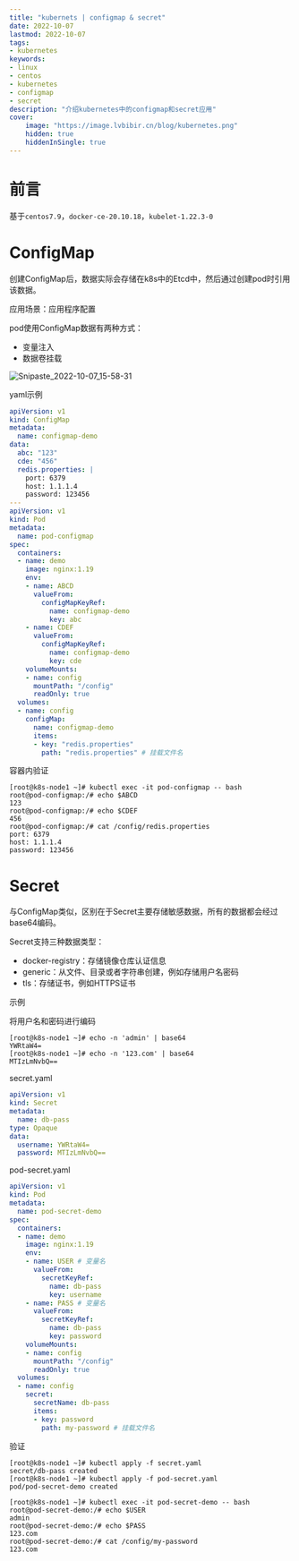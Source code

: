 ```yaml
---
title: "kubernets | configmap & secret" 
date: 2022-10-07
lastmod: 2022-10-07
tags: 
- kubernetes
keywords:
- linux
- centos
- kubernetes
- configmap
- secret
description: "介绍kubernetes中的configmap和secret应用" 
cover:
    image: "https://image.lvbibir.cn/blog/kubernetes.png"
    hidden: true
    hiddenInSingle: true 
---
```


# 前言

基于`centos7.9`，`docker-ce-20.10.18`，`kubelet-1.22.3-0`

# ConfigMap

创建ConfigMap后，数据实际会存储在k8s中的Etcd中，然后通过创建pod时引用该数据。

应用场景：应用程序配置

pod使用ConfigMap数据有两种方式：

- 变量注入
- 数据卷挂载

![Snipaste_2022-10-07_15-58-31](https://image.lvbibir.cn/blog/Snipaste_2022-10-07_15-58-31.png)

yaml示例

```yaml
apiVersion: v1
kind: ConfigMap
metadata:
  name: configmap-demo
data:
  abc: "123"
  cde: "456"
  redis.properties: |
    port: 6379
    host: 1.1.1.4
    password: 123456
---
apiVersion: v1
kind: Pod
metadata:
  name: pod-configmap
spec:
  containers:
  - name: demo
    image: nginx:1.19
    env:
    - name: ABCD
      valueFrom:
        configMapKeyRef:
          name: configmap-demo
          key: abc
    - name: CDEF
      valueFrom:
        configMapKeyRef:
          name: configmap-demo
          key: cde
    volumeMounts:
    - name: config
      mountPath: "/config"
      readOnly: true
  volumes:
  - name: config
    configMap:
      name: configmap-demo
      items:
      - key: "redis.properties"
        path: "redis.properties" # 挂载文件名
```

容器内验证

```
[root@k8s-node1 ~]# kubectl exec -it pod-configmap -- bash
root@pod-configmap:/# echo $ABCD
123
root@pod-configmap:/# echo $CDEF
456
root@pod-configmap:/# cat /config/redis.properties
port: 6379
host: 1.1.1.4
password: 123456
```

# Secret

与ConfigMap类似，区别在于Secret主要存储敏感数据，所有的数据都会经过base64编码。

Secret支持三种数据类型：

- docker-registry：存储镜像仓库认证信息
- generic：从文件、目录或者字符串创建，例如存储用户名密码
- tls：存储证书，例如HTTPS证书

示例

将用户名和密码进行编码

```
[root@k8s-node1 ~]# echo -n 'admin' | base64
YWRtaW4=
[root@k8s-node1 ~]# echo -n '123.com' | base64
MTIzLmNvbQ==
```

secret.yaml

```yaml
apiVersion: v1
kind: Secret
metadata:
  name: db-pass
type: Opaque
data:
  username: YWRtaW4=
  password: MTIzLmNvbQ==
```

pod-secret.yaml

```yaml
apiVersion: v1
kind: Pod
metadata:
  name: pod-secret-demo
spec:
  containers:
  - name: demo
    image: nginx:1.19
    env:
    - name: USER # 变量名
      valueFrom:
        secretKeyRef:
          name: db-pass
          key: username
    - name: PASS # 变量名
      valueFrom:
        secretKeyRef:
          name: db-pass
          key: password
    volumeMounts:
    - name: config
      mountPath: "/config"
      readOnly: true
  volumes:
  - name: config
    secret:
      secretName: db-pass
      items:
      - key: password
        path: my-password # 挂载文件名
```

验证

```
[root@k8s-node1 ~]# kubectl apply -f secret.yaml
secret/db-pass created
[root@k8s-node1 ~]# kubectl apply -f pod-secret.yaml
pod/pod-secret-demo created

[root@k8s-node1 ~]# kubectl exec -it pod-secret-demo -- bash
root@pod-secret-demo:/# echo $USER
admin
root@pod-secret-demo:/# echo $PASS
123.com
root@pod-secret-demo:/# cat /config/my-password
123.com
```



















